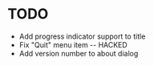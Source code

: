TODO
==

- Add progress indicator support to title
- Fix "Quit" menu item -- HACKED
- Add version number to about dialog
